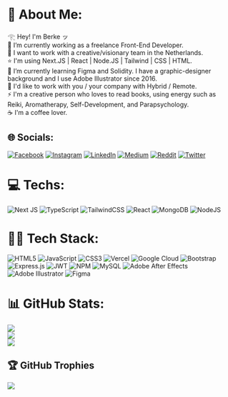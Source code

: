 # 💫 About Me:
𓂀 Hey! I'm Berke ッ<br>🧩 I’m currently working as a freelance Front-End Developer.<br>🥮 I want to work with a creative/visionary team in the Netherlands.<br>⭐ I'm using Next.JS | React | Node.JS | Tailwind | CSS | HTML.<br>💠 I’m currently learning Figma and Solidity. I have a graphic-designer background and I use Adobe Illustrator since 2016.<br>💬 I'd like to work with you / your company with Hybrid / Remote.<br>⚡ I'm a creative person who loves to read books, using energy such as Reiki, Aromatherapy, Self-Development, and Parapsychology.<br>☕ I'm a coffee lover.


## 🌐 Socials:
[![Facebook](https://img.shields.io/badge/Facebook-%231877F2.svg?logo=Facebook&logoColor=white)](https://facebook.com/BerkeGuleryuz1) [![Instagram](https://img.shields.io/badge/Instagram-%23E4405F.svg?logo=Instagram&logoColor=white)](https://instagram.com/berkeguleryuz) [![LinkedIn](https://img.shields.io/badge/LinkedIn-%230077B5.svg?logo=linkedin&logoColor=white)](https://linkedin.com/in/berke-guleryuz) [![Medium](https://img.shields.io/badge/Medium-12100E?logo=medium&logoColor=white)](https://medium.com/@berkeguleryuz) [![Reddit](https://img.shields.io/badge/Reddit-%23FF4500.svg?logo=Reddit&logoColor=white)](https://reddit.com/user/omegayon) [![Twitter](https://img.shields.io/badge/Twitter-%231DA1F2.svg?logo=Twitter&logoColor=white)](https://twitter.com/BerkeGuleryuz) 

# 💻 Techs:
![Next JS](https://img.shields.io/badge/Next-black?style=for-the-badge&logo=next.js&logoColor=white) ![TypeScript](https://img.shields.io/badge/typescript-%23007ACC.svg?style=for-the-badge&logo=typescript&logoColor=white) ![TailwindCSS](https://img.shields.io/badge/tailwindcss-%2338B2AC.svg?style=for-the-badge&logo=tailwind-css&logoColor=white) ![React](https://img.shields.io/badge/react-%2320232a.svg?style=for-the-badge&logo=react&logoColor=%2361DAFB) ![MongoDB](https://img.shields.io/badge/MongoDB-%234ea94b.svg?style=for-the-badge&logo=mongodb&logoColor=white) ![NodeJS](https://img.shields.io/badge/node.js-6DA55F?style=for-the-badge&logo=node.js&logoColor=white)

# 🧑‍💻 Tech Stack:
![HTML5](https://img.shields.io/badge/html5-%23E34F26.svg?style=for-the-badge&logo=html5&logoColor=white) ![JavaScript](https://img.shields.io/badge/javascript-%23323330.svg?style=for-the-badge&logo=javascript&logoColor=%23F7DF1E)  ![CSS3](https://img.shields.io/badge/css3-%231572B6.svg?style=for-the-badge&logo=css3&logoColor=white) ![Vercel](https://img.shields.io/badge/vercel-%23000000.svg?style=for-the-badge&logo=vercel&logoColor=white) ![Google Cloud](https://img.shields.io/badge/Google%20Cloud-%234285F4.svg?style=for-the-badge&logo=google-cloud&logoColor=white) ![Bootstrap](https://img.shields.io/badge/bootstrap-%23563D7C.svg?style=for-the-badge&logo=bootstrap&logoColor=white) ![Express.js](https://img.shields.io/badge/express.js-%23404d59.svg?style=for-the-badge&logo=express&logoColor=%2361DAFB) ![JWT](https://img.shields.io/badge/JWT-black?style=for-the-badge&logo=JSON%20web%20tokens) ![NPM](https://img.shields.io/badge/NPM-%23000000.svg?style=for-the-badge&logo=npm&logoColor=white)     ![MySQL](https://img.shields.io/badge/mysql-%2300f.svg?style=for-the-badge&logo=mysql&logoColor=white) ![Adobe After Effects](https://img.shields.io/badge/Adobe%20After%20Effects-9999FF.svg?style=for-the-badge&logo=Adobe%20After%20Effects&logoColor=white) ![Adobe Illustrator](https://img.shields.io/badge/adobeillustrator-%23FF9A00.svg?style=for-the-badge&logo=adobeillustrator&logoColor=white) 	![Figma](https://img.shields.io/badge/figma-%23F24E1E.svg?style=for-the-badge&logo=figma&logoColor=white) 
# 📊 GitHub Stats:
![](https://github-readme-stats.vercel.app/api?username=berkeguleryuz&theme=dark&hide_border=false&include_all_commits=true&count_private=false)<br/>
![](https://github-readme-streak-stats.herokuapp.com/?user=berkeguleryuz&theme=dark&hide_border=false)<br/>
![](https://github-readme-stats.vercel.app/api/top-langs/?username=berkeguleryuz&theme=dark&hide_border=false&include_all_commits=true&count_private=false&layout=compact)

## 🏆 GitHub Trophies
![](https://github-profile-trophy.vercel.app/?username=berkeguleryuz&theme=algolia&no-frame=false&no-bg=true&margin-w=4)
